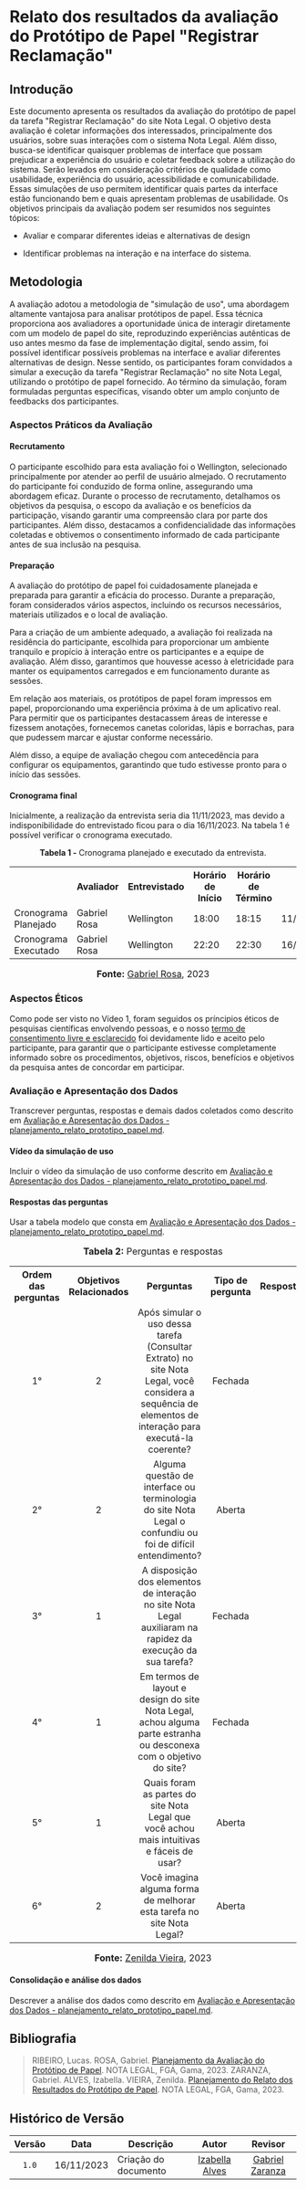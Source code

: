 # Relato dos resultados da avaliação do Protótipo de Papel "Registrar Reclamação"

## Introdução

Este documento apresenta os resultados da avaliação do protótipo de papel da tarefa "Registrar Reclamação" do site Nota Legal. O objetivo desta avaliação é coletar informações dos interessados, principalmente dos usuários, sobre suas interações com o sistema Nota Legal. Além disso, busca-se identificar quaisquer problemas de interface que possam prejudicar a experiência do usuário e coletar feedback sobre a utilização do sistema. Serão levados em consideração critérios de qualidade como usabilidade, experiência do usuário, acessibilidade e comunicabilidade. Essas simulações de uso permitem identificar quais partes da interface estão funcionando bem e quais apresentam problemas de usabilidade. Os objetivos principais da avaliação podem ser resumidos nos seguintes tópicos:

- Avaliar e comparar diferentes ideias e alternativas de design

- Identificar problemas na interação e na interface do sistema.

## Metodologia

A avaliação adotou a metodologia de "simulação de uso", uma abordagem altamente vantajosa para analisar protótipos de papel. Essa técnica proporciona aos avaliadores a oportunidade única de interagir diretamente com um modelo de papel do site, reproduzindo experiências autênticas de uso antes mesmo da fase de implementação digital, sendo assim, foi possível identificar possíveis problemas na interface e avaliar diferentes alternativas de design. Nesse sentido, os participantes foram convidados a simular a execução da tarefa "Registrar Reclamação" no site Nota Legal, utilizando o protótipo de papel fornecido. Ao término da simulação, foram formuladas perguntas específicas, visando obter um amplo conjunto de feedbacks dos participantes. 

### Aspectos Práticos da Avaliação

#### Recrutamento

O participante escolhido para esta avaliação foi o Wellington, selecionado principalmente por atender ao perfil de usuário almejado. O recrutamento do participante foi conduzido de forma online, assegurando uma abordagem eficaz. Durante o processo de recrutamento, detalhamos os objetivos da pesquisa, o escopo da avaliação e os benefícios da participação, visando garantir uma compreensão clara por parte dos participantes. Além disso, destacamos a confidencialidade das informações coletadas e obtivemos o consentimento informado de cada participante antes de sua inclusão na pesquisa.

#### Preparação

A avaliação do protótipo de papel foi cuidadosamente planejada e preparada para garantir a eficácia do processo. Durante a preparação, foram considerados vários aspectos, incluindo os recursos necessários, materiais utilizados e o local de avaliação.

Para a criação de um ambiente adequado, a avaliação foi realizada na residência do participante, escolhida para proporcionar um ambiente tranquilo e propício à interação entre os participantes e a equipe de avaliação. Além disso, garantimos que houvesse acesso à eletricidade para manter os equipamentos carregados e em funcionamento durante as sessões.

Em relação aos materiais, os protótipos de papel foram impressos em papel, proporcionando uma experiência próxima à de um aplicativo real. Para permitir que os participantes destacassem áreas de interesse e fizessem anotações, fornecemos canetas coloridas, lápis e borrachas, para que pudessem marcar e ajustar conforme necessário.

Além disso, a equipe de avaliação chegou com antecedência para configurar os equipamentos, garantindo que tudo estivesse pronto para o início das sessões.

#### Cronograma final

Inicialmente, a realização da entrevista seria dia 11/11/2023, mas devido a indisponibilidade do entrevistado ficou para o dia 16/11/2023. Na tabela 1 é possível verificar o cronograma executado.

<div align="center">
<p><b>Tabela 1 -</b> Cronograma planejado e executado da entrevista.</p>
  
  <table>
  <tr>
    <th></th>
    <th>Avaliador</th>
    <th>Entrevistado</th>
    <th>Horário de Início</th>
    <th>Horário de Término</th>
    <th>Data</th>
    <th>Local</th>
  </tr>
  <tr>
    <td>Cronograma Planejado</td>
    <td>Gabriel Rosa</td>
    <td>Wellington</td>
    <td>18:00</td>
    <td>18:15</td>
    <td>11/11/2023</td>
    <td>Presencial</td>
  </tr>
  <tr>
    <td>Cronograma Executado</td>
    <td>Gabriel Rosa</td>
    <td>Wellington</td>
    <td>22:20</td>
    <td>22:30</td>
    <td>16/11/2023</td>
    <td>Presencial</td>
  </tr>
</table>

<font size="3"><p style="text-align: center"><b>Fonte:</b> <a href="https://github.com/gabrielrosa09">Gabriel Rosa</a>, 2023</p></font>
</div>

### Aspectos Éticos

Como pode ser visto no Vídeo 1, foram seguidos os príncipios éticos de pesquisas científicas envolvendo pessoas, e o nosso [termo de consentimento livre e esclarecido](https://github.com/Interacao-Humano-Computador/2023.2-NotaLegal/blob/main/docs/design-avaliacao-desenvolvimento/planejamento-avaliacao-storyboard.md#aspectos-%C3%A9ticos-d) foi devidamente lido e aceito pelo participante, para garantir que o participante estivesse completamente informado sobre os procedimentos, objetivos, riscos, benefícios e objetivos da pesquisa antes de concordar em participar. 


### Avaliação e Apresentação dos Dados

Transcrever perguntas, respostas e demais dados coletados como descrito em [Avaliação e Apresentação dos Dados - planejamento_relato_prototipo_papel.md](https://github.com/Interacao-Humano-Computador/2023.2-NotaLegal/blob/main/docs/design-avaliacao-desenvolvimento%20II/prototipo_papel/planejamento_relato_prototipo_papel.md#avalia%C3%A7%C3%A3o-e-apresenta%C3%A7%C3%A3o-dos-dados).

#### Vídeo da simulação de uso

Incluir o vídeo da simulação de uso conforme descrito em [Avaliação e Apresentação dos Dados - planejamento_relato_prototipo_papel.md](https://github.com/Interacao-Humano-Computador/2023.2-NotaLegal/blob/main/docs/design-avaliacao-desenvolvimento%20II/prototipo_papel/planejamento_relato_prototipo_papel.md#avalia%C3%A7%C3%A3o-e-apresenta%C3%A7%C3%A3o-dos-dados).

#### Respostas das perguntas

Usar a tabela modelo que consta em [Avaliação e Apresentação dos Dados - planejamento_relato_prototipo_papel.md](https://github.com/Interacao-Humano-Computador/2023.2-NotaLegal/blob/main/docs/design-avaliacao-desenvolvimento%20II/prototipo_papel/planejamento_relato_prototipo_papel.md#avalia%C3%A7%C3%A3o-e-apresenta%C3%A7%C3%A3o-dos-dados).

<div align="center">
<font size="3"><p style="text-align: center"><b>Tabela 2:</b> Perguntas e respostas</p></font>

<table>
  <tr align="center">
    <th>Ordem das perguntas</th>
    <th>Objetivos Relacionados</th>
    <th>Perguntas</th>
    <th>Tipo de pergunta</th>
    <th>Resposta</th>
  </tr>
  <tr align="center">
    <td>1°</td>
    <td>2</td>
    <td>Após simular o uso dessa tarefa (Consultar Extrato) no site Nota Legal, você considera a sequência de elementos de interação para executá-la coerente?</td>
    <td>Fechada</td>
    <td></td>
  </tr>
  <tr align="center">
    <td>2°</td>
    <td>2</td>
    <td>Alguma questão de interface ou terminologia do site Nota Legal o confundiu ou foi de difícil entendimento?</td>
    <td>Aberta</td>
    <td></td>
  </tr>
  <tr align="center">
    <td>3°</td>
    <td>1</td>
    <td>A disposição dos elementos de interação no site Nota Legal auxiliaram na rapidez da execução da sua tarefa?</td>
    <td>Fechada</td>
    <td></td>
  </tr>
  <tr align="center">
    <td>4°</td>
    <td>1</td>
    <td>Em termos de layout e design do site Nota Legal, achou alguma parte estranha ou desconexa com o objetivo do site?</td>
    <td>Fechada</td>
    <td></td>
  </tr>
  <tr align="center">
    <td>5°</td>
    <td>1</td>
    <td>Quais foram as partes do site Nota Legal que você achou mais intuitivas e fáceis de usar?</td>
    <td>Aberta</td>
    <td></td>
  </tr>
  <tr align="center">
    <td>6°</td>
    <td>2</td>
    <td>Você imagina alguma forma de melhorar esta tarefa no site Nota Legal?</td>
    <td>Aberta</td>
    <td></td>
  </tr>
</table>
<font size="3"><p style="text-align: center"><b>Fonte:</b> <a href="https://github.com/zenildavieira">Zenilda Vieira</a>, 2023</p></font>
</div>

#### Consolidação e análise dos dados

Descrever a análise dos dados como descrito em [Avaliação e Apresentação dos Dados - planejamento_relato_prototipo_papel.md](https://github.com/Interacao-Humano-Computador/2023.2-NotaLegal/blob/main/docs/design-avaliacao-desenvolvimento%20II/prototipo_papel/planejamento_relato_prototipo_papel.md#avalia%C3%A7%C3%A3o-e-apresenta%C3%A7%C3%A3o-dos-dados).

## Bibliografia

> RIBEIRO, Lucas. ROSA, Gabriel. [Planejamento da Avaliação do Protótipo de Papel](https://github.com/Interacao-Humano-Computador/2023.2-NotaLegal/blob/main/docs/design-avaliacao-desenvolvimento%20II/prototipo_papel/planejamento_avaliacao_prototipo_papel.md). NOTA LEGAL, FGA, Gama, 2023. 
> ZARANZA, Gabriel. ALVES, Izabella. VIEIRA, Zenilda. [Planejamento do Relato dos Resultados do Protótipo de Papel](https://github.com/Interacao-Humano-Computador/2023.2-NotaLegal/blob/main/docs/design-avaliacao-desenvolvimento%20II/prototipo_papel/planejamento_relato_prototipo_papel.md). NOTA LEGAL, FGA, Gama, 2023.

## Histórico de Versão

| Versão | Data       | Descrição            |                       Autor                        |                     Revisor                      |
| :----: | ---------- | -------------------- | :------------------------------------------------: | :----------------------------------------------: |
| `1.0`  | 16/11/2023 |  Criação do documento |  [Izabella Alves](https://github.com/izabellaalves)    |  [Gabriel Zaranza](https://github.com/GZaranza)|
